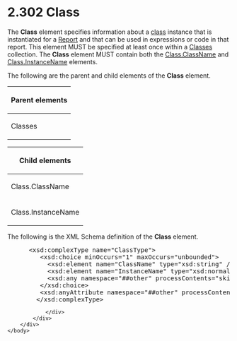 <html dir="LTR" xmlns:mshelp="http://msdn.microsoft.com/mshelp" xmlns:ddue="http://ddue.schemas.microsoft.com/authoring/2003/5" xmlns:xlink="http://www.w3.org/1999/xlink" xmlns:tool="http://www.microsoft.com/tooltip">
    <head>
        <meta http-equiv="Content-Type" content="text/html; CHARSET=utf-8"></meta>
        <meta name="save" content="history"></meta>
        <title>2.302 Class</title>
        <xml>
            <mshelp:toctitle title="2.302 Class"></mshelp:toctitle>
            <mshelp:rltitle title="[MS-RDL]: Class"></mshelp:rltitle>
            <mshelp:keyword index="A" term="00cfea25-47db-42cb-be6d-0ad1444d606c"></mshelp:keyword>
            <mshelp:attr name="DCSext.ContentType" value="open specification"></mshelp:attr>
            <mshelp:attr name="AssetID" value="00cfea25-47db-42cb-be6d-0ad1444d606c"></mshelp:attr>
            <mshelp:attr name="TopicType" value="kbRef"></mshelp:attr>
            <mshelp:attr name="DCSext.Title" value="[MS-RDL]: Class" />
        </xml>
    </head>
    <body>
        <div id="header">
            <h1 class="heading">2.302 Class</h1>
        </div>
        <div id="mainSection">
            <div id="mainBody">
                <div id="allHistory" class="saveHistory"></div>
                <div id="sectionSection0" class="section" name="collapseableSection">
                    

<p>The <b>Class</b> element specifies information about a <a href="b2482b3f-74ab-4ca8-a9e5-c07955011743.md#gt_18393bbe-0c06-42b7-890d-b94a9a40b6e0">class</a> instance that is
instantiated for a <a href="6bbaafec-020b-406c-b4e7-5e4318b616cb.md">Report</a>
and that can be used in expressions or code in that report. This element MUST
be specified at least once within a <a href="14a8458c-e64b-44d1-b896-d1bad4f102ff.md">Classes</a> collection. The <b>Class</b>
element MUST contain both the <a href="b14aa583-d27c-4f2e-9c16-2fdce4781ee7.md">Class.ClassName</a> and <a href="0c0399da-acc2-41e0-9f89-f8851243b7e1.md">Class.InstanceName</a>
elements.</p>

<p>The following are the parent and child elements of the <b>Class</b>
element.</p>

<table>
 <thead>
  <tr>
   <th>
   <p>Parent elements</p>
   </th>
  </tr>
 </thead>
 <tr>
  <td>
  <p>Classes</p>
  </td>
 </tr>
</table>

<p> </p>

<table>
 <thead>
  <tr>
   <th>
   <p>Child elements</p>
   </th>
  </tr>
 </thead>
 <tr>
  <td>
  <p>Class.ClassName</p>
  </td>
 </tr>
 <tr>
  <td>
  <p>Class.InstanceName</p>
  </td>
 </tr>
</table>

<p>The following is the XML Schema definition of the <b>Class</b>
element.</p>

<dl>
<dd>
<div><pre> &lt;xsd:complexType name=&quot;ClassType&quot;&gt;
    &lt;xsd:choice minOccurs=&quot;1&quot; maxOccurs=&quot;unbounded&quot;&gt;
      &lt;xsd:element name=&quot;ClassName&quot; type=&quot;xsd:string&quot; /&gt;
      &lt;xsd:element name=&quot;InstanceName&quot; type=&quot;xsd:normalizedString&quot; /&gt;
      &lt;xsd:any namespace=&quot;##other&quot; processContents=&quot;skip&quot; /&gt;
    &lt;/xsd:choice&gt;
    &lt;xsd:anyAttribute namespace=&quot;##other&quot; processContents=&quot;skip&quot; /&gt;
   &lt;/xsd:complexType&gt;
</pre></div>
</dd></dl>


                </div>
            </div>
        </div>
    </body>
</html>